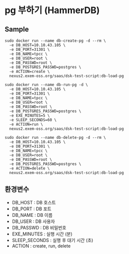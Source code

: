 # pg 부하기 (HammerDB)

## Sample
```
sudo docker run --name db-create-pg -d --rm \
  -e DB_HOST=10.10.43.105 \
  -e DB_PORT=31301 \
  -e DB_NAME=tpcc \
  -e DB_USER=root \
  -e DB_PASSWD=root \
  -e DB_POSTGRES_PASSWD=postgres \
  -e ACTION=create \
  nexus2.exem-oss.org/saas/dsk-test-script:db-load-pg

sudo docker run --name db-run-pg -d \
  -e DB_HOST=10.10.43.105 \
  -e DB_PORT=31301 \
  -e DB_NAME=tpcc \
  -e DB_USER=root \
  -e DB_PASSWD=root \
  -e DB_POSTGRES_PASSWD=postgres \
  -e EXE_MINUTES=5 \
  -e SLEEP_SECONDS=60 \
  -e ACTION=run \
  nexus2.exem-oss.org/saas/dsk-test-script:db-load-pg

sudo docker run --name db-delete-pg -d --rm \
  -e DB_HOST=10.10.43.105 \
  -e DB_PORT=31301 \
  -e DB_NAME=tpcc \
  -e DB_USER=root \
  -e DB_PASSWD=root \
  -e DB_POSTGRES_PASSWD=postgres \
  -e ACTION=delete \
  nexus2.exem-oss.org/saas/dsk-test-script:db-load-pg
```

## 환경변수
- DB_HOST : DB 호스트
- DB_PORT : DB 포트
- DB_NAME : DB 이름
- DB_USER : DB 사용자
- DB_PASSWD : DB 비밀번호
- EXE_MINUTES : 실행 시간 (분)
- SLEEP_SECONDS : 실행 후 대기 시간 (초)
- ACTION : create, run, delete
